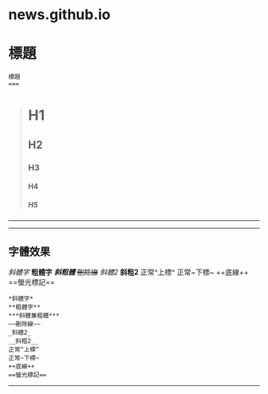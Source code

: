 # news.github.io
標題
===
```
標題
===
```
># H1
>## H2
>### H3
>#### H4
>##### H5

---
---

字體效果
---
*斜體字*
**粗體字**
***斜粗體***
~~刪除線~~
_斜體2_
__斜粗2__
正常^上標^
正常~下標~
++底線++
==螢光標記==

```
*斜體字*
**粗體字**
***斜體兼粗體***
~~刪除線~~
_斜體2_
__斜粗2__
正常^上標^
正常~下標~
++底線++
==螢光標記==
```

---
